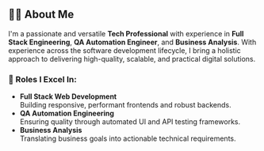 ## 👨‍💻 About Me

I'm a passionate and versatile **Tech Professional** with experience in **Full Stack Engineering**, **QA Automation Engineer**, and **Business Analysis**. With experience across the software development lifecycle, I bring a holistic approach to delivering high-quality, scalable, and practical digital solutions.

### 🔧 Roles I Excel In:
- **Full Stack Web Development**  
  Building responsive, performant frontends and robust backends.
- **QA Automation Engineering**  
  Ensuring quality through automated UI and API testing frameworks.
- **Business Analysis**  
  Translating business goals into actionable technical requirements.